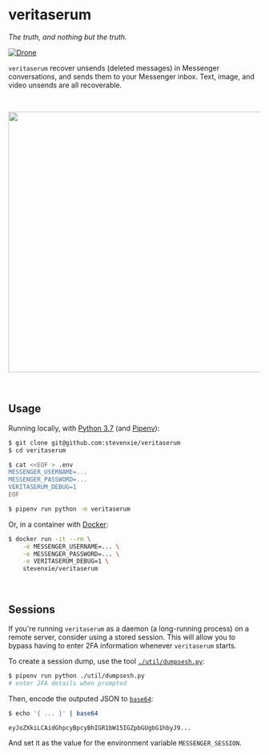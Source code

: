 # veritaserum

_The truth, and nothing but the truth._

[![Drone][drone-img]][drone]

`veritaserum` recover unsends (deleted messages) in Messenger conversations,
and sends them to your Messenger inbox. Text, image, and video unsends are
all recoverable.

<br />
<p align="center">
  <img src="https://i.imgur.com/ph145q2.gif" width="520">
</p>
<br />

## Usage

Running locally, with [Python 3.7](https://www.python.org) (and
[Pipenv](https://pipenv.kennethreitz.org/en/latest/)):

```bash
$ git clone git@github.com:stevenxie/veritaserum
$ cd veritaserum

$ cat <<EOF > .env
MESSENGER_USERNAME=...
MESSENGER_PASSWORD=...
VERITASERUM_DEBUG=1
EOF

$ pipenv run python -m veritaserum
```

Or, in a container with [Docker](https://www.docker.com):

```bash
$ docker run -it --rm \
    -e MESSENGER_USERNAME=... \
    -e MESSENGER_PASSWORD=... \
    -e VERITASERUM_DEBUG=1 \
    stevenxie/veritaserum
```

<br />

## Sessions

If you're running `veritaserum` as a daemon (a long-running process) on a
remote server, consider using a stored session. This will allow you to bypass
having to enter 2FA information whenever `veritaserum` starts.

To create a session dump, use the tool
[`./util/dumpsesh.py`](./util/dumpsesh.py):

```bash
$ pipenv run python ./util/dumpsesh.py
# enter 2FA details when prompted
```

Then, encode the outputed JSON to
[`base64`](https://en.wikipedia.org/wiki/Base64):

```bash
$ echo '{ ... }' | base64

eyJoZXkiLCAidGhpcyBpcyBhIGR1bW15IGZpbGUgbG1hbyJ9...
```

And set it as the value for the environment variable `MESSENGER_SESSION`.

[drone]: https://ci.stevenxie.me/stevenxie/veritaserum
[drone-img]: https://ci.stevenxie.me/api/badges/stevenxie/veritaserum/status.svg
